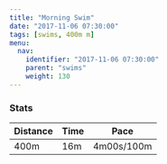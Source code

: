 ```yaml
---
title: "Morning Swim"
date: "2017-11-06 07:30:00"
tags: [swims, 400m m]
menu:
  nav:
    identifier: "2017-11-06 07:30:00"
    parent: "swims"
    weight: 130
---
```


### Stats

| Distance | Time | Pace |
|----------|------|------|
|400m|16m|4m00s/100m|
